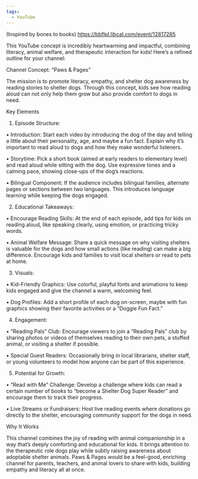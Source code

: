 ```yaml
---
tags:
  - YouTube
---
```

(Inspired by bones to books)
https://bbflpl.libcal.com/event/12817285


This YouTube concept is incredibly heartwarming and impactful, combining literacy, animal welfare, and therapeutic interaction for kids! Here’s a refined outline for your channel:

  

Channel Concept: “Paws & Pages”

  

The mission is to promote literacy, empathy, and shelter dog awareness by reading stories to shelter dogs. Through this concept, kids see how reading aloud can not only help them grow but also provide comfort to dogs in need.

  

Key Elements

  

1. Episode Structure:

• Introduction: Start each video by introducing the dog of the day and telling a little about their personality, age, and maybe a fun fact. Explain why it’s important to read aloud to dogs and how they make wonderful listeners.

• Storytime: Pick a short book (aimed at early readers to elementary level) and read aloud while sitting with the dog. Use expressive tones and a calming pace, showing close-ups of the dog’s reactions.

• Bilingual Component: If the audience includes bilingual families, alternate pages or sections between two languages. This introduces language learning while keeping the dogs engaged.

2. Educational Takeaways:

• Encourage Reading Skills: At the end of each episode, add tips for kids on reading aloud, like speaking clearly, using emotion, or practicing tricky words.

• Animal Welfare Message: Share a quick message on why visiting shelters is valuable for the dogs and how small actions (like reading) can make a big difference. Encourage kids and families to visit local shelters or read to pets at home.

3. Visuals:

• Kid-Friendly Graphics: Use colorful, playful fonts and animations to keep kids engaged and give the channel a warm, welcoming feel.

• Dog Profiles: Add a short profile of each dog on-screen, maybe with fun graphics showing their favorite activities or a “Doggie Fun Fact.”

4. Engagement:

• “Reading Pals” Club: Encourage viewers to join a “Reading Pals” club by sharing photos or videos of themselves reading to their own pets, a stuffed animal, or visiting a shelter if possible.

• Special Guest Readers: Occasionally bring in local librarians, shelter staff, or young volunteers to model how anyone can be part of this experience.

5. Potential for Growth:

• “Read with Me” Challenge: Develop a challenge where kids can read a certain number of books to “become a Shelter Dog Super Reader” and encourage them to track their progress.

• Live Streams or Fundraisers: Host live reading events where donations go directly to the shelter, encouraging community support for the dogs in need.

  

Why It Works

  

This channel combines the joy of reading with animal companionship in a way that’s deeply comforting and educational for kids. It brings attention to the therapeutic role dogs play while subtly raising awareness about adoptable shelter animals. Paws & Pages would be a feel-good, enriching channel for parents, teachers, and animal lovers to share with kids, building empathy and literacy all at once.